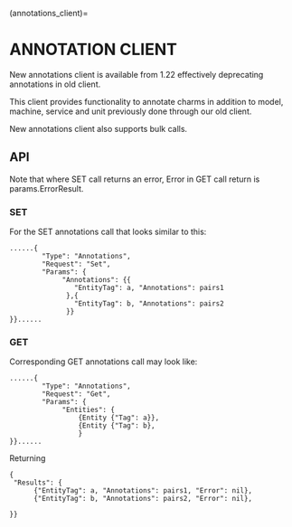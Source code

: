 (annotations_client)=
# ANNOTATION CLIENT

New annotations client is available from 1.22 effectively deprecating
annotations in old client.

This client provides functionality to annotate charms in addition
to model, machine, service and unit previously done
through our old client.

New annotations client also supports bulk calls.

## API

Note that where SET call returns an error, Error in GET call return is params.ErrorResult.

### SET
For the SET annotations call that looks similar to this:

    ......{
            "Type": "Annotations",
            "Request": "Set",
            "Params": {
                 "Annotations": {{
                    "EntityTag": a, "Annotations": pairs1
                  },{
                    "EntityTag": b, "Annotations": pairs2
                  }}
    }}......
### GET
Corresponding GET annotations call may look like:

    ......{
            "Type": "Annotations",
            "Request": "Get",
            "Params": {
                 "Entities": {
                     {Entity {"Tag": a}},
                     {Entity {"Tag": b},
                     }
    }}......

Returning

    {
     "Results": {
          {"EntityTag": a, "Annotations": pairs1, "Error": nil},
          {"EntityTag": b, "Annotations": pairs2, "Error": nil},

    }}
